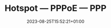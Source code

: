 ---
weight: 1500
title: "Hotspot — PPPoE — PPP"
description: "Temukan script Mikrotik yang kamu butuhkan."
icon: "wifi"
date: "2023-08-25T15:52:21+01:00"
lastmod: "2023-08-25T15:52:21+01:00"
draft: false
toc: true
---